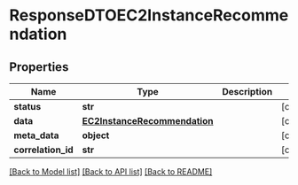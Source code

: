 # ResponseDTOEC2InstanceRecommendation

## Properties
Name | Type | Description | Notes
------------ | ------------- | ------------- | -------------
**status** | **str** |  | [optional] 
**data** | [**EC2InstanceRecommendation**](EC2InstanceRecommendation.md) |  | [optional] 
**meta_data** | **object** |  | [optional] 
**correlation_id** | **str** |  | [optional] 

[[Back to Model list]](../README.md#documentation-for-models) [[Back to API list]](../README.md#documentation-for-api-endpoints) [[Back to README]](../README.md)

